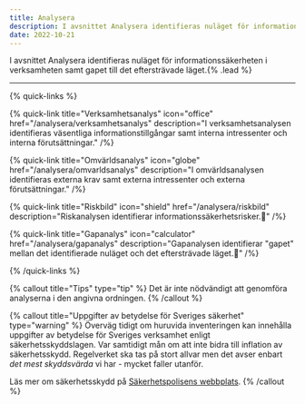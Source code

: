 ```yaml
---
title: Analysera
description: I avsnittet Analysera identifieras nuläget för informationssäkerheten i verksamheten samt gapet till det eftersträvade läget.
date: 2022-10-21
---
```


I avsnittet Analysera identifieras nuläget för informationssäkerheten i verksamheten samt gapet till det eftersträvade läget.{% .lead %}

---

{% quick-links %}

{% quick-link title="Verksamhetsanalys" icon="office" href="/analysera/verksamhetsanalys" description="I verksamhetsanalysen identifieras väsentliga informationstillgångar samt interna intressenter och interna förutsättningar." /%}

{% quick-link title="Omvärldsanalys" icon="globe" href="/analysera/omvarldsanalys" description="I omvärldsanalysen identifieras externa krav samt externa intressenter och externa förutsättningar." /%}

{% quick-link title="Riskbild" icon="shield" href="/analysera/riskbild" description="Riskanalysen identifierar informationssäkerhetsrisker.🚧" /%}

{% quick-link title="Gapanalys" icon="calculator" href="/analysera/gapanalys" description="Gapanalysen identifierar \"gapet\" mellan det identifierade nuläget och det eftersträvade läget.🚧" /%}

{% /quick-links %}

{% callout title="Tips" type="tip" %}
Det är inte nödvändigt att genomföra analyserna i den angivna ordningen.
{% /callout %}

{% callout title="Uppgifter av betydelse för Sveriges säkerhet" type="warning" %}
Överväg tidigt om huruvida inventeringen kan innehålla uppgifter av betydelse för Sveriges verksamhet enligt säkerhetsskyddslagen. Var samtidigt mån om att inte bidra till inflation av säkerhetsskydd. Regelverket ska tas på stort allvar men det avser enbart _det mest skyddsvärda_ vi har - mycket faller utanför.

Läs mer om säkerhetsskydd på [Säkerhetspolisens webbplats](https://sakerhetspolisen.se/verksamheten/sakerhetsskydd/om-sakerhetsskydd.html).
{% /callout %}
